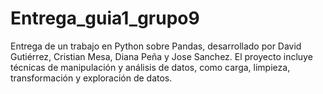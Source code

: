 # Entrega_guia1_grupo9
Entrega de un trabajo en Python sobre Pandas, desarrollado por David Gutiérrez, Cristian Mesa, Diana Peña y Jose Sanchez. El proyecto incluye técnicas de manipulación y análisis de datos, como carga, limpieza, transformación y exploración de datos.
